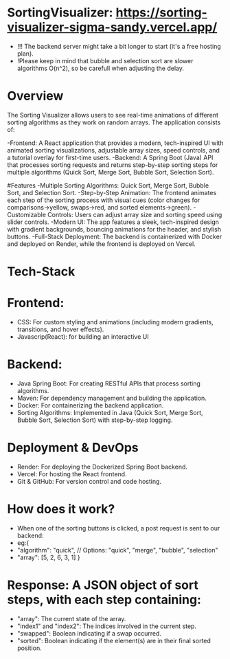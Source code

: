 # SortingVisualizer: https://sorting-visualizer-sigma-sandy.vercel.app/
- !!! The backend server might take a bit longer to start (it's a free hosting plan).
- !Please keep in mind that bubble and selection sort are slower algorithms O(n^2), so be carefull when adjusting the delay.

# Overview
The Sorting Visualizer allows users to see real-time animations of different sorting algorithms as they work on random arrays. The application consists of:

  -Frontend: A React application that provides a modern, tech-inspired UI with animated sorting visualizations, adjustable array sizes, speed controls, and a tutorial overlay for first-time users.
  -Backend: A Spring Boot (Java) API that processes sorting requests and returns step-by-step sorting steps for multiple algorithms (Quick Sort, Merge Sort, Bubble Sort, Selection Sort).

#Features
-Multiple Sorting Algorithms: Quick Sort, Merge Sort, Bubble Sort, and Selection Sort.
-Step-by-Step Animation: The frontend animates each step of the sorting process with visual cues (color changes for comparisons->yellow, swaps->red, and sorted elements->green).
-Customizable Controls: Users can adjust array size and sorting speed using slider controls.
-Modern UI: The app features a sleek, tech-inspired design with gradient backgrounds, bouncing animations for the header, and stylish buttons.
-Full-Stack Deployment: The backend is containerized with Docker and deployed on Render, while the frontend is deployed on Vercel.

# Tech-Stack
  # Frontend:
  - CSS: For custom styling and animations (including modern gradients, transitions, and hover effects).
  - Javascrip(React): for building an interactive UI
  # Backend: 
  - Java Spring Boot:  For creating RESTful APIs that process sorting algorithms.
  - Maven: For dependency management and building the application.
  - Docker: For containerizing the backend application.
  - Sorting Algorithms: Implemented in Java (Quick Sort, Merge Sort, Bubble Sort, Selection Sort) with step-by-step logging.
  # Deployment & DevOps
  - Render: For deploying the Dockerized Spring Boot backend.
  - Vercel: For hosting the React frontend.
  - Git & GitHub: For version control and code hosting.

# How does it work?
  - When one of the sorting buttons is clicked, a post request is sent to our backend:
  -   eg:{
  - "algorithm": "quick",  // Options: "quick", "merge", "bubble", "selection"
  - "array": [5, 2, 6, 3, 1]
}
 # Response: A JSON object of sort steps, with each step containing:
  - "array": The current state of the array.
  - "index1" and "index2": The indices involved in the current step.
  - "swapped": Boolean indicating if a swap occurred.
  - "sorted": Boolean indicating if the element(s) are in their final sorted position.
